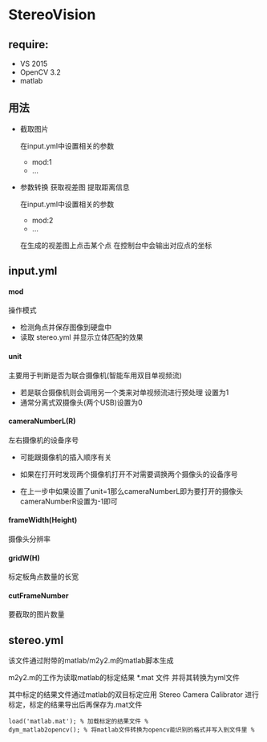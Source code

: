 # StereoVision

## require: 
  * VS 2015
  * OpenCV 3.2
  * matlab
  
## 用法
  * 截取图片

    在input.yml中设置相关的参数

    * mod:1
    * ... 

  * 参数转换 获取视差图 提取距离信息
    
    在input.yml中设置相关的参数

    * mod:2
    * ...
    
    在生成的视差图上点击某个点 在控制台中会输出对应点的坐标
  
## input.yml

#### mod

操作模式

* 检测角点并保存图像到硬盘中
* 读取 stereo.yml 并显示立体匹配的效果

#### unit

主要用于判断是否为联合摄像机(智能车用双目单视频流)

* 若是联合摄像机则会调用另一个类来对单视频流进行预处理 设置为1
* 通常分离式双摄像头(两个USB)设置为0

#### cameraNumberL(R)

左右摄像机的设备序号

* 可能跟摄像机的插入顺序有关

* 如果在打开时发现两个摄像机打开不对需要调换两个摄像头的设备序号

* 在上一步中如果设置了unit=1那么cameraNumberL即为要打开的摄像头 cameraNumberR设置为-1即可

#### frameWidth(Height)

摄像头分辨率

#### gridW(H)

标定板角点数量的长宽

#### cutFrameNumber

要截取的图片数量

## stereo.yml

该文件通过附带的matlab/m2y2.m的matlab脚本生成

m2y2.m的工作为读取matlab的标定结果 *.mat 文件 并将其转换为yml文件

其中标定的结果文件通过matlab的双目标定应用 Stereo Camera Calibrator 进行标定，标定的结果导出后再保存为.mat文件

    load('matlab.mat'); % 加载标定的结果文件 %
    dym_matlab2opencv(); % 将matlab文件转换为opencv能识别的格式并写入到文件里 %
  
